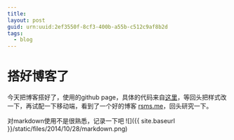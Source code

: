 ```yaml
---
title: 
layout: post
guid: urn:uuid:2ef3550f-8cf3-400b-a55b-c512c9af8b2d
tags:
  - blog
---
```


# 搭好博客了

今天把博客搭好了，使用的github page，具体的代码来自[这里](https://github.com/waynezhang/blog)，等回头把样式改一下，再试配一下移动端，看到了一个好的博客 [rsms.me](rsms.me)，回头研究一下。

对markdown使用不是很熟悉，记录一下吧
![]({{ site.baseurl }}/static/files/2014/10/28/markdown.png)